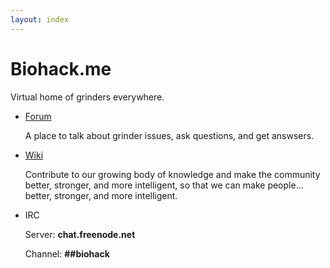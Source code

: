```yaml
---
layout: index
---
```


# Biohack.me
Virtual home of grinders everywhere.

* [Forum](https://forum.biohack.me)

  A place to talk about grinder issues, ask questions, and get answsers.

* [Wiki](http://wiki.biohack.me)

  Contribute to our growing body of knowledge and make the community better, stronger, and more intelligent, so that we can make people... better, stronger, and more intelligent.


* IRC

  Server: **chat.freenode.net** 

  Channel: **##biohack**
